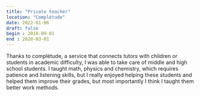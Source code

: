 ```yaml
---
title: "Private teacher"
location: "Complétude"
date: 2022-01-06
draft: false
begin : 2018-09-01
end : 2020-03-01
---
```



Thanks to complétude, a service that connects tutors with children or students in academic difficulty, I was able to take care of middle and high school students. I taught math, physics and chemistry, which requires patience and listening skills, but I really enjoyed helping these students and helped them improve their grades, but most importantly I think I taught them better work methods.
